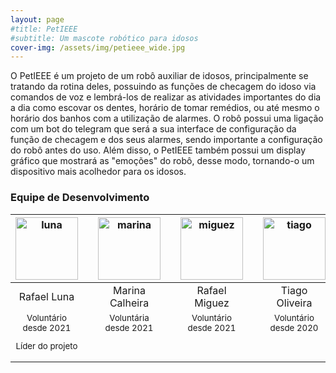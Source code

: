 ```yaml
---
layout: page
#title: PetIEEE
#subtitle: Um mascote robótico para idosos
cover-img: /assets/img/petieee_wide.jpg
---
```


O PetIEEE é um projeto de um robô auxiliar de idosos, principalmente se tratando da rotina deles, possuindo as funções de checagem do idoso via comandos de voz e lembrá-los de realizar as atividades importantes do dia a dia como escovar os dentes, horário de tomar remédios, ou até mesmo o horário dos banhos com a utilização de alarmes. O robô possui uma ligação com um bot do telegram que será a sua interface de configuração da função de checagem e dos seus alarmes, sendo importante a configuração do robô antes do uso. Além disso, o PetIEEE também possui um display gráfico que mostrará as "emoções" do robô, desse modo, tornando-o um dispositivo mais acolhedor para os idosos.

### Equipe de Desenvolvimento
<div class="row">
  <div class=" col-xl-auto offset-xl-0 col-lg-4 offset-lg-0">
    <div class="mobile-side-scroller">
      <table class="table-borderless highlight">
        <thead>
          <tr>
            <th><center><img src="{{ 'assets/img/voluntarios/rafael_luna.pngmarina_calheira.png' | relative_url }}" width="100" alt="luna" class="img-fluid rounded-circle" /></center></th>
            <th></th>
            <th><center><img src="{{ 'assets/img/voluntarios/marina_calheira.png' | relative_url }}" width="100" alt="marina" class="img-fluid rounded-circle"/></center></th>
            <th></th>
            <th><center><img src="{{ 'assets/img/voluntarios/rafael_miguez.png' | relative_url }}" width="100" alt="miguez" class="img-fluid rounded-circle" /></center></th>
            <th></th>
            <th><center><img src="{{ 'assets/img/voluntarios/tiago_oliveira.png' | relative_url }}" width="100" alt="tiago" class="img-fluid rounded-circle"/></center></th>
          </tr>
        </thead>
        <tbody>
          <tr class="font-weight-bolder" style="text-align: center margin-top: 0">
            <td width="25%"><center>Rafael Luna</center></td>
            <td></td>
            <td width="25%"><center>Marina Calheira</center></td>
            <td></td>
            <td width="25%"><center>Rafael Miguez</center></td>
            <td></td>
            <td width="25%"><center>Tiago Oliveira</center></td>
          </tr>
          <tr style="text-align: center" >
            <td style="vertical-align: top"><small><center>Voluntário desde 2021 <p/> Líder do projeto</center></small></td>
            <td></td>
            <td style="vertical-align: top"><small><center>Voluntária desde 2021</center></small></td>
            <td></td>
            <td style="vertical-align: top"><small><center>Voluntário desde 2021</center></small></td>
            <td></td>
            <td style="vertical-align: top"><small><center>Voluntário desde 2020</center></small></td>
          </tr>
        </tbody>
      </table>
    </div>
  </div>
</div>
